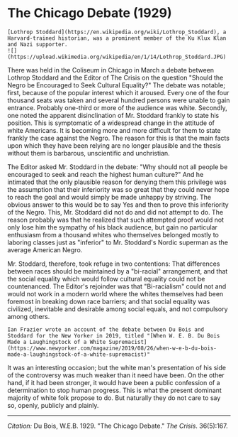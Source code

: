 <!--
title:   The Chicago Debate
author:  Du Bois, W.E.B.
journal: The Crisis
year:    1929
volume:  36
issue:   5
pages:   167
-->
# The Chicago Debate (1929)

```{margin}
[Lothrop Stoddard](https://en.wikipedia.org/wiki/Lothrop_Stoddard), a Harvard-trained historian, was a prominent member of the Ku Klux Klan and Nazi supporter.
![](https://upload.wikimedia.org/wikipedia/en/1/14/Lothrop_Stoddard.JPG)
```

There was held in the Coliseum in Chicago in March a debate between Lothrop Stoddard and the Editor of <span class = "small-caps">The Crisis</span> on the question "Should the Negro be Encouraged to Seek Cultural Equality?" The debate was notable; first, because of the popular interest which it aroused. Every one of the four thousand seats was taken and several hundred persons were unable to gain entrance. Probably one-third or more of the audience was white. Secondly, one noted the apparent disinclination of Mr. Stoddard frankly to state his position. This is symptomatic of a widespread change in the attitude of white Americans. It is becoming more and more difficult for them to state frankly the case against the Negro. The reason for this is that the main facts upon which they have been relying are no longer plausible and the thesis without them is barbarous, unscientific and unchristian.

The Editor asked Mr. Stoddard in the debate: "Why should not all people be encouraged to seek and reach the highest human culture?" And he intimated that the only plausible reason for denying them this privilege was the assumption that their inferiority was so great that they could never hope to reach the goal and would simply be made unhappy by striving. The obvious answer to this would be to say Yes and then to prove this inferiority of the Negro. This, Mr. Stoddard did not do and did not attempt to do. The reason probably was that he realized that such attempted proof would not only lose him the sympathy of his black audience, but gain no particular enthusiasm from a thousand whites who themselves belonged mostly to laboring classes just as "inferior" to Mr. Stoddard's Nordic superman as the average American Negro.

Mr. Stoddard, therefore, took refuge in two contentions: That differences between races should be maintained by a "bi-racial" arrangement, and that the social equality which would follow cultural equality could not be countenanced. The Editor's rejoinder was that "Bi-racialism" could not and would not work in a modern world where the whites themselves had been foremost in breaking down race barriers; and that social equality was civilized, inevitable and desirable among social equals, and not compulsory among others.

```{margin}
Ian Frazier wrote an account of the debate between Du Bois and Stoddard for the New Yorker in 2019, titled "[When W. E. B. Du Bois Made a Laughingstock of a White Supremacist](https://www.newyorker.com/magazine/2019/08/26/when-w-e-b-du-bois-made-a-laughingstock-of-a-white-supremacist)"
```
It was an interesting occasion; but the white man's presentation of his side of the controversy was much weaker than it need have been. On the other hand, if it had been stronger, it would have been a public confession of a determination to stop human progress. This is what the present dominant majority of white folk propose to do. But naturally they do not care to say so, openly, publicly and plainly.

_____

*Citation:* Du Bois, W.E.B. 1929. "The Chicago Debate." *The Crisis*. 36(5):167.